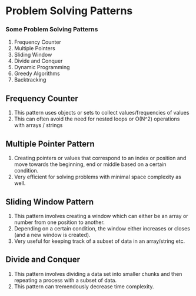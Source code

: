 # Problem Solving Patterns

### Some Problem Solving Patterns

1. Frequency Counter
2. Multiple Pointers
3. Sliding Window
4. Divide and Conquer
5. Dynamic Programming
6. Greedy Algorithms
7. Backtracking

## Frequency Counter

1. This pattern uses objects or sets to collect values/frequencies of values
2. This can often avoid the need for nested loops or O(N^2) operations with arrays / strings

## Multiple Pointer Pattern

1. Creating pointers or values that correspond to an index or position and move towards the beginning, end or middle based on a certain condition.
2. Very efficient for solving problems with minimal space complexity as well.

## Sliding Window Pattern

1. This pattern involves creating a window which can either be an array or number from one position to another.
2. Depending on a certain condition, the window either increases or closes (and a new window is created).
3. Very useful for keeping track of a subset of data in an array/string etc.

## Divide and Conquer

1. This pattern involves dividing a data set into smaller chunks and then repeating a process with a subset of data.
2. This pattern can tremendously decrease time complexity.
